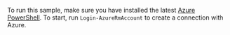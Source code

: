 To run this sample, make sure you have installed the latest [Azure PowerShell](/powershell/azureps-cmdlets-docs). To start, run `Login-AzureRmAccount` to create a connection with Azure. 
